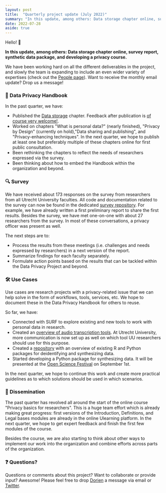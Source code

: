 ```yaml
---
layout: post
title:  "Quarterly project update (July 2022)"
summary: "In this update, among others: Data storage chapter online, survey report, synthetic data package, and developing a privacy course."
date: 2022-07-28
aside: true
---
```


Hello! 👋 

**In this update, among others: Data storage chapter online, survey report, synthetic data package, and developing a privacy course.** 

We have been working hard on all the different deliverables in the project, and slowly the team is expanding to include an even wider variety of expertises (check out the <a href="about/people" target="_blank">People page</a>). Want to receive the monthly email update? Drop us a message!

### 🧠 Data Privacy Handbook 
In the past quarter, we have:
- Published the <a href="https://utrechtuniversity.github.io/dataprivacyhandbook/data-storage.html" target="_blank">Data storage</a> chapter. Feedback after publication is <a href="https://github.com/UtrechtUniversity/dataprivacyhandbook/blob/main/CONTRIBUTING.md" target="_blank">of course very welcome!</a>.
- Worked on chapters "What is personal data?" (nearly finished), "Privacy by Design" (currently on hold),"Data sharing and publishing", and "Privacy-enhancing techniques". In the next quarter, we hope to publish at least one but preferably multiple of these chapters online for first public consultation.
- Been rethinking the chapters to reflect the needs of researchers expressed via the survey.
- Been thinking about how to embed the Handbook within the organization and beyond.

### 🔍 Survey 
We have received about 173 responses on the survey from researchers from all Utrecht University faculties. All code and documentation related to the survey can now be found in the dedicated <a href="https://utrechtuniversity.github.io/dataprivacysurvey" target="_blank">survey repository</a>. For example, we have already written a first preliminary report to share the first results. Besides the survey, we have met one-on-one with about 27 researchers from the survey. In most of these conversations, a privacy officer was present as well. 

The next steps are to:
- Process the results from these meetings (i.e. challenges and needs expressed by researchers) in a next version of the report.
- Summarize findings for each faculty separately.
- Formulate action points based on the results that can be tackled within the Data Privacy Project and beyond.

### 🛠️ Use Cases
Use cases are research projects with a privacy-related issue that we can help solve in the form of workflows, tools, services, etc. We hope to document these in the Data Privacy Handbook for others to reuse. 

So far, we have:
- Connected with SURF to explore existing and new tools to work with personal data in research.
- Created an <a href="https://doi.org/10.5281/zenodo.6469895" target="_blank">overview of audio transcription tools</a>. At Utrecht University, more communication is now set up as well on which tool UU researchers should use for this purpose.
- Created a <a href="https://github.com/nehamoopen/privacy-engineering-tools" target="_blank">repository</a> with an overview of existing R and Python packages for deidentifying and synthesizing data.
- Started developing a Python package for synthesizing data. It will be presented at the <a href="https://opensciencefestival.nl/programme-2022/" target="_blank">Open Science Festival</a> on September 1st.

In the next quarter, we hope to continue this work and create more practical guidelines as to which solutions should be used in which scenarios. 

### 💪 Dissemination 
The past quarter has revolved all around the start of the online course "Privacy basics for researchers". This is a huge team effort which is already making great progress: first versions of the Introduction, Definitions, and Legal bases modules are already in the online Ulearning platform. In the next quarter, we hope to get expert feedback and finish the first few modules of the course. 

Besides the course, we are also starting to think about other ways to implement our work into the organization and combine efforts across parts of the organization. 

### ❓ Questions? 
Questions or comments about this project? Want to collaborate or provide input? Awesome! Please feel free to drop <a href="https://www.uu.nl/staff/DCHuijser" target="_blank">Dorien</a> a message via email or <a href="https://twitter.com/DorienHuijser" target="_blank">Twitter</a>. 